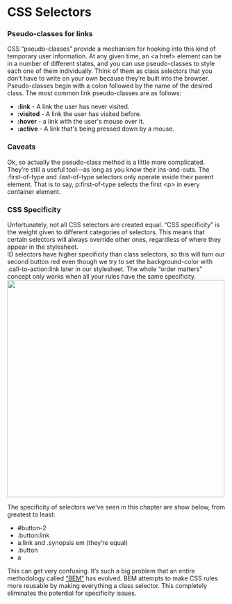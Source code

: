 # CSS Selectors

### Pseudo-classes for links

CSS “pseudo-classes” provide a mechanism for hooking into this kind of temporary user information. At any given time, an &lt;a href&gt; element can be in a number of different states, and you can use pseudo-classes to style each one of them individually. Think of them as class selectors that you don’t have to write on your own because they’re built into the browser.
<br/>
Pseudo-classes begin with a colon followed by the name of the desired class. The most common link pseudo-classes are as follows:

- **:link** - A link the user has never visited.
- **:visited** - A link the user has visited before.
- **:hover** - a link with the user's mouse over it.
- **:active** - A link that's being pressed down by a mouse.

### Caveats

Ok, so actually the pseudo-class method is a little more complicated. They’re still a useful tool—as long as you know their ins-and-outs. The :first-of-type and :last-of-type selectors only operate inside their parent element. That is to say, p:first-of-type selects the first &lt;p&gt; in every container element.

### CSS Specificity

Unfortunately, not all CSS selectors are created equal. “CSS specificity” is the weight given to different categories of selectors. This means that certain selectors will always override other ones, regardless of where they appear in the stylesheet.
<br/>
ID selectors have higher specificity than class selectors, so this will turn our second button red even though we try to set the background-color with .call-to-action:link later in our stylesheet. The whole “order matters” concept only works when all your rules have the same specificity.
<img src="https://www.internetingishard.com/html-and-css/css-selectors/css-specificity-and-rule-order-ec25f3.png" width="500px">

The specificity of selectors we’ve seen in this chapter are show below, from greatest to least:

- #button-2
- .button:link
- a:link and .synopsis em (they’re equal)
- .button
- a
  
This can get very confusing. It’s such a big problem that an entire methodology called [“BEM”](http://getbem.com/introduction/) has evolved. BEM attempts to make CSS rules more reusable by making everything a class selector. This completely eliminates the potential for specificity issues.